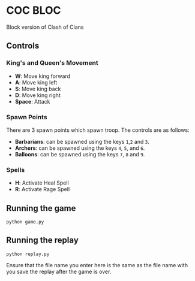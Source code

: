 #  COC BLOC
Block version of Clash of Clans

## Controls
### King's and Queen's Movement
- **W**: Move king forward
- **A**: Move king left
- **S**: Move king back
- **D**: Move king right
- **Space**: Attack

### Spawn Points
There are 3 spawn points which spawn troop. The controls are as follows:
- **Barbarians**: can be spawned using the keys `1`,`2` and `3`.
- **Archers**: can be spawned using the keys `4`, `5`, and `6`.
- **Balloons**: can be spawned using the keys `7`, `8` and `9`.
### Spells
- **H**: Activate Heal Spell
- **R**: Activate Rage Spell
## Running the game
```
python game.py
```
## Running the replay
```
python replay.py
```
Ensure that the file name you enter here is the same as the file name with you save the replay after the game is over.
